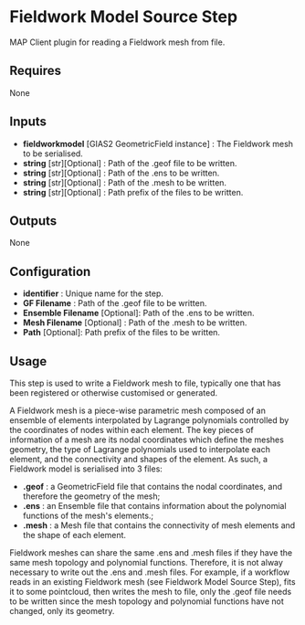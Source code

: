 Fieldwork Model Source Step
============================

MAP Client plugin for reading a Fieldwork mesh from file.

Requires
--------
None

Inputs
------
- **fieldworkmodel** [GIAS2 GeometricField instance] : The Fieldwork mesh to be serialised.
- **string** [str][Optional] : Path of the .geof file to be written.
- **string** [str][Optional] : Path of the .ens to be written.
- **string** [str][Optional] : Path of the .mesh to be written.
- **string** [str][Optional] : Path prefix of the files to be written.

Outputs
-------
None

Configuration
-------------
- **identifier** : Unique name for the step.
- **GF Filename** : Path of the .geof file to be written.
- **Ensemble Filename** [Optional]: Path of the .ens to be written.
- **Mesh Filename** [Optional] : Path of the .mesh to be written.
- **Path** [Optional]: Path prefix of the files to be written.

Usage
-----
This step is used to write a Fieldwork mesh to file, typically one that has been registered or otherwise customised or generated. 

A Fieldwork mesh is a piece-wise parametric mesh composed of an ensemble of elements interpolated by Lagrange polynomials controlled by the coordinates of nodes within each element. The key pieces of information of a mesh are its nodal coordinates which define the meshes geometry, the type of Lagrange polynomials used to interpolate each element, and the connectivity and shapes of the element. As such, a Fieldwork model is serialised into 3 files:

- **.geof** : a GeometricField file that contains the nodal coordinates, and therefore the geometry of the mesh;
- **.ens** : an Ensemble file that contains information about the polynomial functions of the mesh's elements.;
- **.mesh** : a Mesh file that contains the connectivity of mesh elements and the shape of each element.

Fieldwork meshes can share the same .ens and .mesh files if they have the same mesh topology and polynomial functions. Therefore, it is not alway necessary to write out the .ens and .mesh files. For example, if a workflow reads in an existing Fieldwork mesh (see Fieldwork Model Source Step), fits it to some pointcloud, then writes the mesh to file, only the .geof file needs to be written since the mesh topology and polynomial functions have not changed, only its geometry.


